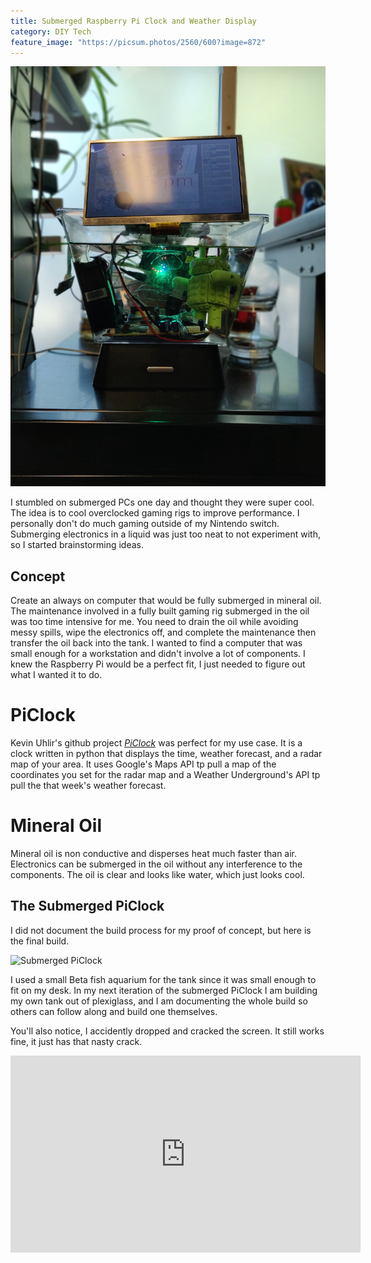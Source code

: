 ```yaml
---
title: Submerged Raspberry Pi Clock and Weather Display
category: DIY Tech
feature_image: "https://picsum.photos/2560/600?image=872"
---
```


![PiClock](/assets/PiClock1.jpg)

I stumbled on submerged PCs one day and thought they were super cool. The idea is to cool overclocked gaming rigs to improve performance. I personally don't do much gaming outside of my Nintendo switch. Submerging electronics in a liquid was just too neat to not experiment with, so I started brainstorming ideas.

## Concept

Create an always on computer that would be fully submerged in mineral oil. The maintenance involved in a fully built gaming rig submerged in the oil was too time intensive for me. You need to drain the oil while avoiding messy spills, wipe the electronics off, and complete the maintenance then transfer the oil back into the tank. I wanted to find a computer that was small enough for a workstation and didn't involve a lot of components. I knew the Raspberry Pi would be a perfect fit, I just needed to figure out what I wanted it to do.

# PiClock

Kevin Uhlir's github project [*PiClock*](https://github.com/n0bel/PiClock) was perfect for my use case. It is a clock written in python that displays the time, weather forecast, and a radar map of your area. It uses Google's Maps API tp pull a map of the coordinates you set for the radar map and a Weather Underground's API tp pull the that week's weather forecast.

<!-- more -->

# Mineral Oil

Mineral oil is non conductive and disperses heat much faster than air. Electronics can be submerged in the oil without any interference to the components. The oil is clear and looks like water, which just looks cool. 

## The Submerged PiClock

I did not document the build process for my proof of concept, but here is the final build.

![Submerged PiClock](/assets/submergedPi.jpg)

I used a small Beta fish aquarium for the tank since it was small enough to fit on my desk. In my next iteration of the submerged PiClock I am building my own tank out of plexiglass, and I am documenting the whole build so others can follow along and build one themselves.

You'll also notice, I accidently dropped and cracked the screen. It still works fine, it just has that nasty crack.

<iframe width="560" height="315" src="https://www.youtube.com/embed/J79Xz3I8iyg" frameborder="0" allow="autoplay; encrypted-media" allowfullscreen></iframe>

